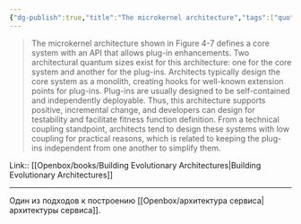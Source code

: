 ```yaml
---
{"dg-publish":true,"title":"The microkernel architecture","tags":["quotes"],"date":"2022-09-05T22:23:39+03:00","modified_at":"2023-01-03T11:21:23+04:00","alias":"The microkernel architecture","dg-path":"/quotes/202209052223.md","permalink":"/quotes/202209052223/","dgPassFrontmatter":true}
---
```



> The microkernel architecture shown in Figure 4-7 defines a core system with an API that allows plug-in enhancements. Two architectural quantum sizes exist for this architecture: one for the core system and another for the plug-ins. Architects typically design the core system as a monolith, creating hooks for well-known extension points for plug-ins. Plug-ins are usually designed to be self-contained and independently deployable. Thus, this architecture supports positive, incremental change, and developers can design for testability and facilitate fitness function definition. From a technical coupling standpoint, architects tend to design these systems with low coupling for practical reasons, which is related to keeping the plug-ins independent from one another to simplify them.

Link:: [[Openbox/books/Building Evolutionary Architectures|Building Evolutionary Architectures]]

---

Один из подходов к построению [[Openbox/архитектура сервиса|архитектуры сервиса]].

